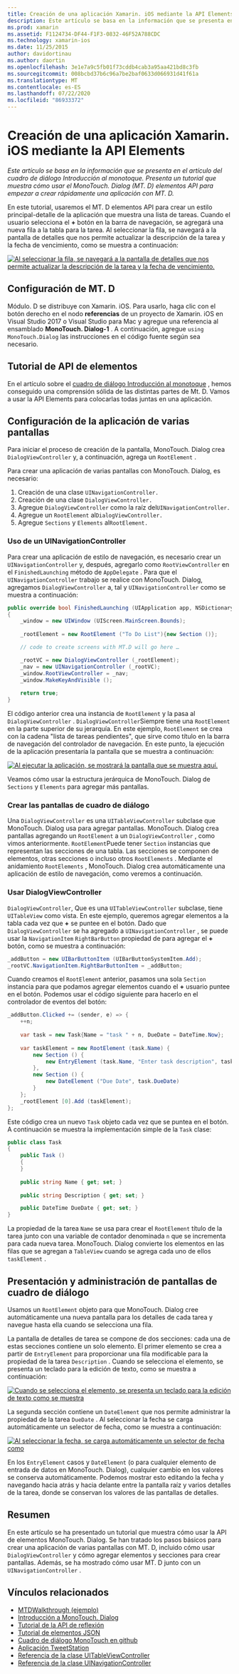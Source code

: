 ```yaml
---
title: Creación de una aplicación Xamarin. iOS mediante la API Elements
description: Este artículo se basa en la información que se presenta en el artículo del cuadro de diálogo Introducción al monotoque. Presenta un tutorial que muestra cómo usar el MonoTouch. Dialog (MT. D) elementos API para empezar a crear rápidamente una aplicación con MT. D.
ms.prod: xamarin
ms.assetid: F1124734-DF44-F1F3-0832-46F52A788CDC
ms.technology: xamarin-ios
ms.date: 11/25/2015
author: davidortinau
ms.author: daortin
ms.openlocfilehash: 3e1e7a9c5fb01f73cddb4cab3a95aa421bd8c3fb
ms.sourcegitcommit: 008bcbd37b6c96a7be2baf0633d066931d41f61a
ms.translationtype: MT
ms.contentlocale: es-ES
ms.lasthandoff: 07/22/2020
ms.locfileid: "86933372"
---
```

# <a name="creating-a-xamarinios-application-using-the-elements-api"></a>Creación de una aplicación Xamarin. iOS mediante la API Elements

_Este artículo se basa en la información que se presenta en el artículo del cuadro de diálogo Introducción al monotoque. Presenta un tutorial que muestra cómo usar el MonoTouch. Dialog (MT. D) elementos API para empezar a crear rápidamente una aplicación con MT. D._

En este tutorial, usaremos el MT. D elementos API para crear un estilo principal-detalle de la aplicación que muestra una lista de tareas. Cuando el usuario selecciona el **+** botón en la barra de navegación, se agregará una nueva fila a la tabla para la tarea. Al seleccionar la fila, se navegará a la pantalla de detalles que nos permite actualizar la descripción de la tarea y la fecha de vencimiento, como se muestra a continuación:

[![Al seleccionar la fila, se navegará a la pantalla de detalles que nos permite actualizar la descripción de la tarea y la fecha de vencimiento.](elements-api-walkthrough-images/01-task-list-app.png)](elements-api-walkthrough-images/01-task-list-app.png#lightbox)

## <a name="setting-up-mtd"></a>Configuración de MT. D

Módulo. D se distribuye con Xamarin. iOS. Para usarlo, haga clic con el botón derecho en el nodo **referencias** de un proyecto de Xamarin. iOS en Visual Studio 2017 o Visual Studio para Mac y agregue una referencia al ensamblado **MonoTouch. Dialog-1** . A continuación, agregue `using MonoTouch.Dialog` las instrucciones en el código fuente según sea necesario.

## <a name="elements-api-walkthrough"></a>Tutorial de API de elementos

En el artículo sobre el [cuadro de diálogo Introducción al monotoque](~/ios/user-interface/monotouch.dialog/index.md) , hemos conseguido una comprensión sólida de las distintas partes de Mt. D. Vamos a usar la API Elements para colocarlas todas juntas en una aplicación.

## <a name="setting-up-the-multi-screen-application"></a>Configuración de la aplicación de varias pantallas

Para iniciar el proceso de creación de la pantalla, MonoTouch. Dialog crea `DialogViewController` y, a continuación, agrega un `RootElement` .

Para crear una aplicación de varias pantallas con MonoTouch. Dialog, es necesario:

1. Creación de una clase `UINavigationController.`
1. Creación de una clase `DialogViewController.`
1. Agregue `DialogViewController` como la raíz del`UINavigationController.` 
1. Agregue un `RootElement` al`DialogViewController.`
1. Agregue `Sections` y `Elements` al`RootElement.` 

### <a name="using-a-uinavigationcontroller"></a>Uso de un UINavigationController

Para crear una aplicación de estilo de navegación, es necesario crear un `UINavigationController` y, después, agregarlo como `RootViewController` en el `FinishedLaunching` método de `AppDelegate` . Para que el `UINavigationController` trabajo se realice con MonoTouch. Dialog, agregamos `DialogViewController` a, tal y `UINavigationController` como se muestra a continuación:

```csharp
public override bool FinishedLaunching (UIApplication app, NSDictionary options)
{
    _window = new UIWindow (UIScreen.MainScreen.Bounds);
            
    _rootElement = new RootElement ("To Do List"){new Section ()};

    // code to create screens with MT.D will go here …

    _rootVC = new DialogViewController (_rootElement);
    _nav = new UINavigationController (_rootVC);
    _window.RootViewController = _nav;
    _window.MakeKeyAndVisible ();
            
    return true;
}
```

El código anterior crea una instancia de `RootElement` y la pasa al `DialogViewController` . `DialogViewController`Siempre tiene una `RootElement` en la parte superior de su jerarquía. En este ejemplo, `RootElement` se crea con la cadena "lista de tareas pendientes", que sirve como título en la barra de navegación del controlador de navegación. En este punto, la ejecución de la aplicación presentaría la pantalla que se muestra a continuación:

 [![Al ejecutar la aplicación, se mostrará la pantalla que se muestra aquí.](elements-api-walkthrough-images/02-to-do-list-screen-.png)](elements-api-walkthrough-images/02-to-do-list-screen-.png#lightbox)

Veamos cómo usar la estructura jerárquica de MonoTouch. Dialog de `Sections` y `Elements` para agregar más pantallas.

### <a name="creating-the-dialog-screens"></a>Crear las pantallas de cuadro de diálogo

Una `DialogViewController` es una `UITableViewController` subclase que MonoTouch. Dialog usa para agregar pantallas. MonoTouch. Dialog crea pantallas agregando un `RootElement` a un `DialogViewController` , como vimos anteriormente. `RootElement`Puede tener `Section` instancias que representan las secciones de una tabla.
Las secciones se componen de elementos, otras secciones o incluso otros `RootElements` . Mediante el anidamiento `RootElements` , MonoTouch. Dialog crea automáticamente una aplicación de estilo de navegación, como veremos a continuación.

### <a name="using-dialogviewcontroller"></a>Usar DialogViewController

`DialogViewController`, Que es una `UITableViewController` subclase, tiene `UITableView` como vista. En este ejemplo, queremos agregar elementos a la tabla cada vez que **+** se puntee en el botón. Dado que `DialogViewController` se ha agregado a `UINavigationController` , se puede usar la `NavigationItem` `RightBarButton` propiedad de para agregar el **+** botón, como se muestra a continuación:

```csharp
_addButton = new UIBarButtonItem (UIBarButtonSystemItem.Add);
_rootVC.NavigationItem.RightBarButtonItem = _addButton;
```

Cuando creamos el `RootElement` anterior, pasamos una sola `Section` instancia para que podamos agregar elementos cuando el **+** usuario puntee en el botón. Podemos usar el código siguiente para hacerlo en el controlador de eventos del botón:

```csharp
_addButton.Clicked += (sender, e) => {                
    ++n;
                
    var task = new Task{Name = "task " + n, DueDate = DateTime.Now};
                
    var taskElement = new RootElement (task.Name) {
        new Section () {
            new EntryElement (task.Name, "Enter task description", task.Description)
        },
        new Section () {
            new DateElement ("Due Date", task.DueDate)
        }
    };
    _rootElement [0].Add (taskElement);
};
```

Este código crea un nuevo `Task` objeto cada vez que se puntea en el botón. A continuación se muestra la implementación simple de la `Task` clase:

```csharp
public class Task
{   
    public Task ()
    {
    }
      
    public string Name { get; set; }
        
    public string Description { get; set; }

    public DateTime DueDate { get; set; }
}
```

La propiedad de la tarea `Name` se usa para crear el `RootElement` título de la tarea junto con una variable de contador denominada `n` que se incrementa para cada nueva tarea. MonoTouch. Dialog convierte los elementos en las filas que se agregan a `TableView` cuando se agrega cada uno de ellos `taskElement` .

## <a name="presenting-and-managing-dialog-screens"></a>Presentación y administración de pantallas de cuadro de diálogo

Usamos un `RootElement` objeto para que MonoTouch. Dialog cree automáticamente una nueva pantalla para los detalles de cada tarea y navegue hasta ella cuando se selecciona una fila.

La pantalla de detalles de tarea se compone de dos secciones: cada una de estas secciones contiene un solo elemento. El primer elemento se crea a partir de `EntryElement` para proporcionar una fila modificable para la propiedad de la tarea `Description` . Cuando se selecciona el elemento, se presenta un teclado para la edición de texto, como se muestra a continuación:

 [![Cuando se selecciona el elemento, se presenta un teclado para la edición de texto como se muestra](elements-api-walkthrough-images/03-create-task.png)](elements-api-walkthrough-images/03-create-task.png#lightbox)

La segunda sección contiene un `DateElement` que nos permite administrar la propiedad de la tarea `DueDate` . Al seleccionar la fecha se carga automáticamente un selector de fecha, como se muestra a continuación:

 [![Al seleccionar la fecha, se carga automáticamente un selector de fecha como](elements-api-walkthrough-images/04-date-picker.png)](elements-api-walkthrough-images/04-date-picker.png#lightbox)

En los `EntryElement` casos y `DateElement` (o para cualquier elemento de entrada de datos en MonoTouch. Dialog), cualquier cambio en los valores se conserva automáticamente. Podemos mostrar esto editando la fecha y navegando hacia atrás y hacia delante entre la pantalla raíz y varios detalles de la tarea, donde se conservan los valores de las pantallas de detalles.

## <a name="summary"></a>Resumen

En este artículo se ha presentado un tutorial que muestra cómo usar la API de elementos MonoTouch. Dialog. Se han tratado los pasos básicos para crear una aplicación de varias pantallas con MT. D, incluido cómo usar `DialogViewController` y cómo agregar elementos y secciones para crear pantallas. Además, se ha mostrado cómo usar MT. D junto con un `UINavigationController` .

## <a name="related-links"></a>Vínculos relacionados

- [MTDWalkthrough (ejemplo)](https://docs.microsoft.com/samples/xamarin/ios-samples/mtdwalkthrough)
- [Introducción a MonoTouch. Dialog](~/ios/user-interface/monotouch.dialog/index.md)
- [Tutorial de la API de reflexión](~/ios/user-interface/monotouch.dialog/reflection-api-walkthrough.md)
- [Tutorial de elementos JSON](~/ios/user-interface/monotouch.dialog/json-element-walkthrough.md)
- [Cuadro de diálogo MonoTouch en github](https://github.com/migueldeicaza/MonoTouch.Dialog)
- [Aplicación TweetStation](https://github.com/migueldeicaza/TweetStation)
- [Referencia de la clase UITableViewController](https://developer.apple.com/library/ios/#DOCUMENTATION/UIKit/Reference/UITableViewController_Class/Reference/Reference.html)
- [Referencia de la clase UINavigationController](https://developer.apple.com/library/ios/#documentation/UIKit/Reference/UINavigationController_Class/Reference/Reference.html)
